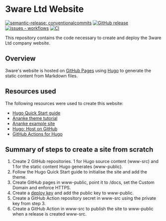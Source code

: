 # 3ware Ltd Website

[![semantic-release: conventionalcommits](https://img.shields.io/badge/semantic--release-conventionalcommits-blue?logo=semantic-release)](https://github.com/semantic-release/semantic-release) [![GitHub release](https://img.shields.io/github/release/3ware/www-src?include_prereleases=&sort=semver&color=yellow)](https://github.com/3ware/www-src/releases/) [![issues - workflows](https://img.shields.io/github/issues/3ware/www-src)](https://github.com/3ware/www-src/issues) [![CI](https://img.shields.io/github/actions/workflow/status/3ware/www-src/lint-and-test.yaml?label=CI&logo=githubactions&logoColor=white)](https://github.com/3ware/www-src/actions/workflows/lint-and-test.yaml)

This repository contains the code necessary to create and deploy the 3ware Ltd company website.

## Overview

3ware's website is hosted on [GitHub Pages](https://pages.github.com/) using [Hugo](https://gohugo.io/) to generate the static content from Markdown files.

## Resources used

The following resources were used to create this website:

- [Hugo Quick Start guide](https://gohugo.io/getting-started/quick-start/)
- [Ananke theme tutorial](https://themes.gohugo.io/themes/gohugo-theme-ananke/)
- [Ananke example site](https://github.com/theNewDynamic/gohugo-theme-ananke/tree/master/exampleSite)
- [Hugo: Host on GitHub](https://gohugo.io/hosting-and-deployment/hosting-on-github/#put-it-into-a-script)
- [GitHub Actions for Hugo](https://github.com/marketplace/actions/hugo-setup)

## Summary of steps to create a site from scratch

1. Create 2 GitHub repositories. 1 for Hugo source content (www-src) and 1 for the static content Hugo generates (www-public).
2. Follow the Hugo Quick Start guide to initialise the site and add the theme.
3. Create GitHub pages in www-public, point it to /docs, set the Custom Domain and enforce HTTPS.
4. Create a [deploy key](https://docs.github.com/en/authentication/connecting-to-github-with-ssh/managing-deploy-keys#set-up-deploy-keys) and add the public key to www-public.
5. Create a GitHub Action repository secret in www-src using the private key from step 3.
6. Create a GitHub Action in www-src to publish the site to www-public when a release is created www-src.
